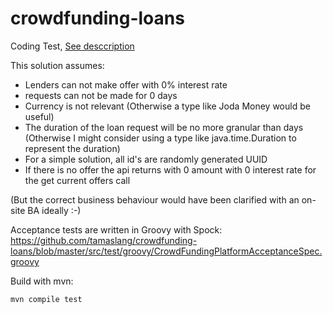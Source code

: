 # crowdfunding-loans
Coding Test, [See desccription](https://github.com/tamaslang/crowdfunding-loans/blob/master/docs/Crowdfunding%20Loans.pdf)

This solution assumes:
- Lenders can not make offer with 0% interest rate
- requests can not be made for 0 days
- Currency is not relevant (Otherwise a type like Joda Money would be useful)
- The duration of the loan request will be no more granular than days (Otherwise I might consider using a type like java.time.Duration to represent the duration)
- For a simple solution,  all id's are randomly generated UUID
- If there is no offer the api returns with 0 amount with 0 interest rate for the get current offers call

(But the correct business behaviour would have been clarified with an on-site BA ideally :-)

Acceptance tests are written in Groovy with Spock:
https://github.com/tamaslang/crowdfunding-loans/blob/master/src/test/groovy/CrowdFundingPlatformAcceptanceSpec.groovy


Build with mvn:
```
mvn compile test
```
